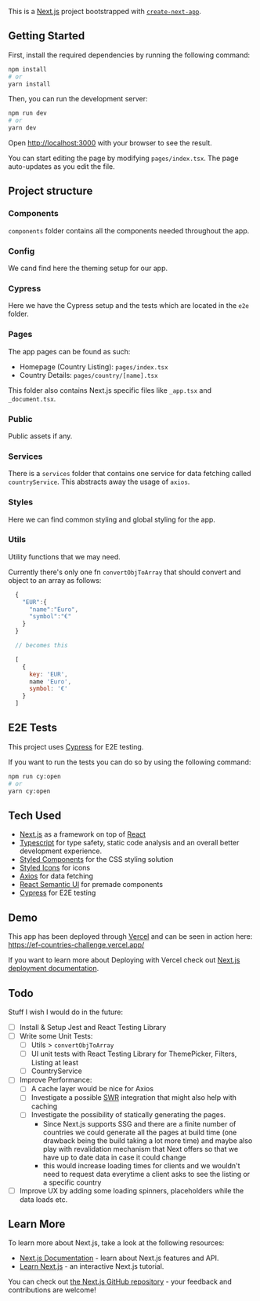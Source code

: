 This is a [Next.js](https://nextjs.org/) project bootstrapped with [`create-next-app`](https://github.com/vercel/next.js/tree/canary/packages/create-next-app).

## Getting Started

First, install the required dependencies by running the following command:

```bash
npm install
# or
yarn install
```

Then, you can run the development server:

```bash
npm run dev
# or
yarn dev
```

Open [http://localhost:3000](http://localhost:3000) with your browser to see the result.

You can start editing the page by modifying `pages/index.tsx`. The page auto-updates as you edit the file.

## Project structure

### Components

`components` folder contains all the components needed throughout the app.

### Config

We cand find here the theming setup for our app.

### Cypress

Here we have the Cypress setup and the tests which are located in the `e2e` folder.

### Pages

The app pages can be found as such:

- Homepage (Country Listing): `pages/index.tsx`
- Country Details: `pages/country/[name].tsx`

This folder also contains Next.js specific files like `_app.tsx` and `_document.tsx`.

### Public

Public assets if any.

### Services

There is a `services` folder that contains one service for data fetching called `countryService`. This abstracts away the usage of `axios`.

### Styles

Here we can find common styling and global styling for the app.

### Utils

Utility functions that we may need.

Currently there's only one fn `convertObjToArray` that should convert and object to an array as follows:

```js
  {
    "EUR":{
      "name":"Euro",
      "symbol":"€"
    }
  }

  // becomes this

  [
    {
      key: 'EUR',
      name 'Euro',
      symbol: '€'
    }
  ]
```

## E2E Tests

This project uses [Cypress](https://docs.cypress.io/) for E2E testing.

If you want to run the tests you can do so by using the following command:

```bash
npm run cy:open
# or
yarn cy:open
```

## Tech Used

- [Next.js](https://nextjs.org/docs) as a framework on top of [React](https://reactjs.org/docs/getting-started.html)
- [Typescript](https://www.typescriptlang.org/) for type safety, static code analysis and an overall better development experience.
- [Styled Components](https://styled-components.com/) for the CSS styling solution
- [Styled Icons](https://styled-icons.dev/) for icons
- [Axios](https://axios-http.com/docs/intro) for data fetching
- [React Semantic UI](https://react.semantic-ui.com/) for premade components
- [Cypress](https://docs.cypress.io/) for E2E testing

## Demo

This app has been deployed through [Vercel](https://vercel.com/) and can be seen in action here: https://ef-countries-challenge.vercel.app/

If you want to learn more about Deploying with Vercel check out [Next.js deployment documentation](https://nextjs.org/docs/deployment).

## Todo

Stuff I wish I would do in the future:

- [ ] Install & Setup Jest and React Testing Library
- [ ] Write some Unit Tests:
  - [ ] Utils > `convertObjToArray`
  - [ ] UI unit tests with React Testing Library for ThemePicker, Filters, Listing at least
  - [ ] CountryService
- [ ] Improve Performance:
  - [ ] A cache layer would be nice for Axios
  - [ ] Investigate a possible [SWR](https://swr.vercel.app/docs/with-nextjs) integration that might also help with caching
  - [ ] Investigate the possibility of statically generating the pages.
    - Since Next.js supports SSG and there are a finite number of countries we could generate all the pages at build time (one drawback being the build taking a lot more time) and maybe also play with revalidation mechanism that Next offers so that we have up to date data in case it could change
    - this would increase loading times for clients and we wouldn't need to request data everytime a client asks to see the listing or a specific country
- [ ] Improve UX by adding some loading spinners, placeholders while the data loads etc.

## Learn More

To learn more about Next.js, take a look at the following resources:

- [Next.js Documentation](https://nextjs.org/docs) - learn about Next.js features and API.
- [Learn Next.js](https://nextjs.org/learn) - an interactive Next.js tutorial.

You can check out [the Next.js GitHub repository](https://github.com/vercel/next.js/) - your feedback and contributions are welcome!
